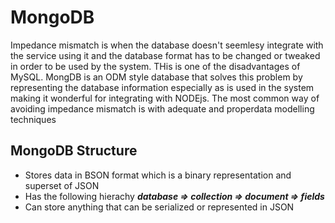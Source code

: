 # MongoDB

Impedance mismatch is when the database doesn't seemlesy integrate with the service using it and the database format has to be changed or tweaked in order to be used by the system. THis is one of the disadvantages of MySQL. MongDB is an ODM style database that solves this problem by representing the database information especially as is used in the system making it wonderful for integrating with NODEjs. The most common way of avoiding impedance mismatch is with adequate and properdata modelling techniques

## MongoDB Structure

- Stores data in BSON format which is a binary representation and superset of JSON
- Has the following hierachy ***database &rArr; collection &rArr; document &rArr; fields***
- Can store anything that can be serialized or represented in JSON

